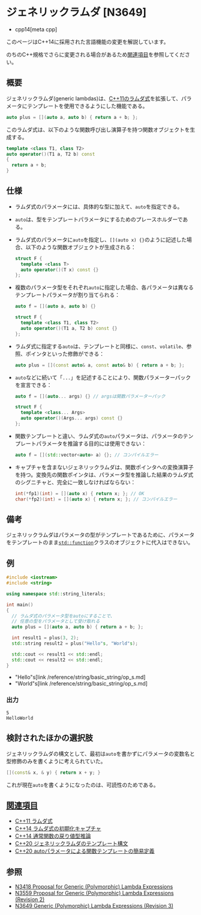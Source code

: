 # ジェネリックラムダ [N3649]
* cpp14[meta cpp]

<!-- start lang caution -->

このページはC++14に採用された言語機能の変更を解説しています。

のちのC++規格でさらに変更される場合があるため[関連項目](#relative_page)を参照してください。

<!-- last lang caution -->

## 概要
ジェネリックラムダ(generic lambdas)は、[C++11のラムダ式](/lang/cpp11/lambda_expressions.md)を拡張して、パラメータにテンプレートを使用できるようにした機能である。

```cpp
auto plus = [](auto a, auto b) { return a + b; };
```

このラムダ式は、以下のような関数呼び出し演算子を持つ関数オブジェクトを生成する。

```cpp
template <class T1, class T2>
auto operator()(T1 a, T2 b) const
{
  return a + b;
}
```


## 仕様
- ラムダ式のパラメータには、具体的な型に加えて、`auto`を指定できる。
- `auto`は、型をテンプレートパラメータにするためのプレースホルダーである。
- ラムダ式のパラメータに`auto`を指定し、`[](auto x) {}`のように記述した場合、以下のような関数オブジェクトが生成される：

    ```cpp
    struct F {
      template <class T>
      auto operator()(T x) const {}
    };
    ```

- 複数のパラメータ型をそれぞれ`auto`に指定した場合、各パラメータは異なるテンプレートパラメータが割り当てられる：

    ```cpp
    auto f = [](auto a, auto b) {}
    ```

    ```cpp
    struct F {
      template <class T1, class T2>
      auto operator()(T1 a, T2 b) const {}
    };
    ```

- ラムダ式に指定する`auto`は、テンプレートと同様に、`const`、`volatile`、参照、ポインタといった修飾ができる：

    ```cpp
    auto plus = [](const auto& a, const auto& b) { return a + b; };
    ```

- `auto`などに続いて「`...`」を記述することにより、関数パラメーターパックを宣言できる：

    ```cpp
    auto f = [](auto... args) {} // argsは関数パラメーターパック
    ```

    ```cpp
    struct F {
      template <class... Args>
      auto operator()(Args... args) const {}
    };
    ```

- 関数テンプレートと違い、ラムダ式の`auto`パラメータは、パラメータのテンプレートパラメータを推論する目的には使用できない：

    ```cpp
    auto f = [](std::vector<auto> a) {}; // コンパイルエラー
    ```

- キャプチャを含まないジェネリックラムダは、関数ポインタへの変換演算子を持つ。変換先の関数ポインタは、パラメータ型を推論した結果のラムダ式のシグニチャと、完全に一致しなければならない：

    ```cpp
    int(*fp1)(int) = [](auto x) { return x; }; // OK
    char(*fp2)(int) = [](auto x) { return x; }; // コンパイルエラー
    ```


## 備考
ジェネリックラムダはパラメータの型がテンプレートであるために、パラメータをテンプレートのまま[`std::function`](/reference/functional/function.md)クラスのオブジェクトに代入はできない。


## 例
```cpp example
#include <iostream>
#include <string>

using namespace std::string_literals;

int main()
{
  // ラムダ式のパラメータ型をautoにすることで、
  // 任意の型をパラメータとして受け取れる
  auto plus = [](auto a, auto b) { return a + b; };

  int result1 = plus(3, 2);
  std::string result2 = plus("Hello"s, "World"s);

  std::cout << result1 << std::endl;
  std::cout << result2 << std::endl;
}
```
* "Hello"s[link /reference/string/basic_string/op_s.md]
* "World"s[link /reference/string/basic_string/op_s.md]

### 出力
```
5
HelloWorld
```

## 検討されたほかの選択肢
ジェネリックラムダの構文として、最初は`auto`を書かずにパラメータの変数名と型修飾のみを書くように考えられていた。

```cpp
[](const& x, & y) { return x + y; }
```

これが現在`auto`を書くようになったのは、可読性のためである。


## <a id="relative-page" href="#relative-page">関連項目</a>
- [C++11 ラムダ式](/lang/cpp11/lambda_expressions.md)
- [C++14 ラムダ式の初期化キャプチャ](initialize_capture.md)
- [C++14 通常関数の戻り値型推論](return_type_deduction_for_normal_functions.md)
- [C++20 ジェネリックラムダのテンプレート構文](/lang/cpp20/familiar_template_syntax_for_generic_lambdas.md)
- [C++20 autoパラメータによる関数テンプレートの簡易定義](/lang/cpp20/function_templates_with_auto_parameters.md)


## 参照
- [N3418 Proposal for Generic (Polymorphic) Lambda Expressions](http://www.open-std.org/jtc1/sc22/wg21/docs/papers/2012/n3418.pdf)
- [N3559 Proposal for Generic (Polymorphic) Lambda Expressions (Revision 2)](http://www.open-std.org/jtc1/sc22/wg21/docs/papers/2013/n3559.pdf)
- [N3649 Generic (Polymorphic) Lambda Expressions (Revision 3)](http://www.open-std.org/jtc1/sc22/wg21/docs/papers/2013/n3649.html)